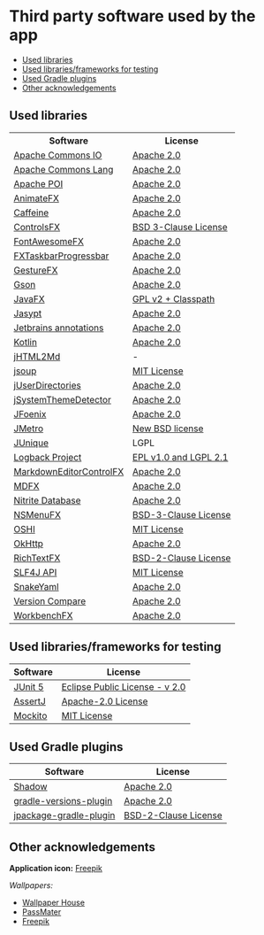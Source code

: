 # Third party software used by the app

* [Used libraries](#used-libraries)
* [Used libraries/frameworks for testing](#used-librariesframeworks-for-testing)
* [Used Gradle plugins](#used-gradle-plugins)
* [Other acknowledgements](#other-acknowledgements)

## Used libraries

<table>
    <tr>
        <th>Software</th>
        <th>License</th>
    </tr>
    <tr>
        <td><a href="http://commons.apache.org/proper/commons-io/">Apache Commons IO</a></td>
        <td><a href="https://www.apache.org/licenses/LICENSE-2.0">Apache 2.0</a></td>
    </tr>
    <tr>
        <td><a href="https://commons.apache.org/proper/commons-lang/">Apache Commons Lang</a></td>
        <td><a href="https://www.apache.org/licenses/LICENSE-2.0">Apache 2.0</a></td>
    </tr>
    <tr>
        <td><a href="https://poi.apache.org">Apache POI</a></td>
        <td><a href="https://www.apache.org/licenses/LICENSE-2.0">Apache 2.0</a></td>
    </tr>
    <tr>
        <td><a href="https://github.com/Typhon0/AnimateFX">AnimateFX</a></td>
        <td><a href="https://www.apache.org/licenses/LICENSE-2.0">Apache 2.0</a></td>
    </tr>
    <tr>
        <td><a href="https://github.com/ben-manes/caffeine">Caffeine</a></td>
        <td><a href="https://www.apache.org/licenses/LICENSE-2.0">Apache 2.0</a></td>
    </tr>
    <tr>
        <td><a href="https://github.com/controlsfx/controlsfx">ControlsFX</a></td>
        <td><a href="https://github.com/controlsfx/controlsfx/blob/master/license.txt">BSD 3-Clause License</a></td>
    </tr>
    <tr>
        <td><a href="https://bitbucket.org/Jerady/fontawesomefx/src/master/">FontAwesomeFX</a></td>
        <td><a href="https://www.apache.org/licenses/LICENSE-2.0">Apache 2.0</a></td>
    </tr>
    <tr>
        <td><a href="http://github.com/dansoftowner/fxtaskbarprogressbar">FXTaskbarProgressbar</a></td>
        <td><a href="https://www.apache.org/licenses/LICENSE-2.0">Apache 2.0</a></td>
    </tr>
    <tr>
        <td><a href="https://github.com/tom91136/GestureFX">GestureFX</a></td>
        <td><a href="https://www.apache.org/licenses/LICENSE-2.0">Apache 2.0</a></td>
    </tr>
    <tr>
        <td><a href="https://github.com/google/gson">Gson</a></td>
        <td><a href="https://www.apache.org/licenses/LICENSE-2.0">Apache 2.0</a></td>
    </tr>
    <tr>
        <td><a href="https://openjfx.io/">JavaFX</a></td>
        <td><a href="http://openjdk.java.net/legal/gplv2+ce.html">GPL v2 + Classpath</a></td>
    </tr>
    <tr>
        <td><a href="http://www.jasypt.org/index.html">Jasypt</a></td>
        <td><a href="https://www.apache.org/licenses/LICENSE-2.0">Apache 2.0</a></td>
    </tr>
    <tr>
        <td><a href="https://github.com/JetBrains/java-annotations">Jetbrains annotations</a></td>
        <td><a href="https://www.apache.org/licenses/LICENSE-2.0">Apache 2.0</a></td>
    </tr>
    <tr>
        <td><a href="https://kotlinlang.org/">Kotlin</a></td>
        <td><a href="https://github.com/JetBrains/kotlin/blob/master/license/LICENSE.txt">Apache 2.0</a></td>
    </tr>
    <tr>
        <td><a href="https://github.com/nico2sh/jHTML2Md">jHTML2Md</a></td>
        <td>-</td>
    </tr>
    <tr>
        <td><a href="https://jsoup.org/">jsoup</a></td>
        <td><a href="https://opensource.org/licenses/MIT">MIT License</a></td>
    </tr>
    <tr>
        <td><a href="https://github.com/Dansoftowner/jUserDirectories">jUserDirectories</a></td>
        <td><a href="https://www.apache.org/licenses/LICENSE-2.0">Apache 2.0</a></td>
    </tr>
    <tr>
        <td><a href="https://github.com/Dansoftowner/jSystemThemeDetector">jSystemThemeDetector</a></td>
        <td><a href="https://www.apache.org/licenses/LICENSE-2.0">Apache 2.0</a></td>
    </tr>
    <tr>
        <td><a href="http://www.jfoenix.com/">JFoenix</a></td>
        <td><a href="https://www.apache.org/licenses/LICENSE-2.0">Apache 2.0</a></td>
    </tr>
    <tr>
        <td><a href="https://pixelduke.com/java-javafx-theme-jmetro/">JMetro</a></td>
        <td><a href="http://en.wikipedia.org/wiki/BSD_licenses#3-clause_license_.28.22Revised_BSD_License.22.2C_.22New_BSD_License.22.2C_or_.22Modified_BSD_License.22.29">New BSD license</a></td>
    </tr>
    <tr>
        <td><a href="http://www.sauronsoftware.it/projects/junique/">JUnique</a></td>
        <td>LGPL</td>
    </tr>
    <tr>
        <td><a href="http://logback.qos.ch/">Logback Project</a></td>
        <td><a href="http://logback.qos.ch/license.html">EPL v1.0 and LGPL 2.1</a></td>
    </tr>
    <tr>
        <td><a href="https://github.com/Dansoftowner/MarkdownEditorControlFX">MarkdownEditorControlFX</a></td>
        <td><a href="https://www.apache.org/licenses/LICENSE-2.0">Apache 2.0</a></td>
    </tr>
    <tr>
        <td><a href="https://github.com/JPro-one/markdown-javafx-renderer">MDFX</a></td>
        <td><a href="https://www.apache.org/licenses/LICENSE-2.0">Apache 2.0</a></td>
    </tr>
    <tr>
        <td><a href="https://github.com/nitrite/nitrite-java">Nitrite Database</a></td>
        <td><a href="https://www.apache.org/licenses/LICENSE-2.0">Apache 2.0</a></td>
    </tr>
    <tr>
        <td><a href="https://github.com/0x4a616e/NSMenuFX">NSMenuFX</a></td>
        <td><a href="https://opensource.org/licenses/BSD-3-Clause">BSD-3-Clause License</a></td>
    </tr>
    <tr>
        <td><a href="https://github.com/oshi/oshi">OSHI</a></td>
        <td><a href="https://opensource.org/licenses/MIT">MIT License</a></td>
    </tr>
    <tr>
        <td><a href="https://square.github.io/okhttp/">OkHttp</a></td>
        <td><a href="https://www.apache.org/licenses/LICENSE-2.0">Apache 2.0</a></td>
    </tr>
    <tr>
        <td><a href="https://github.com/FXMisc/RichTextFX">RichTextFX</a></td>
        <td><a href="https://github.com/FXMisc/RichTextFX/blob/master/LICENSE">BSD-2-Clause License</a></td>
    </tr>
    <tr>
        <td><a href="http://www.slf4j.org/">SLF4J API</a></td>
        <td><a href="https://opensource.org/licenses/MIT">MIT License</a></td>
    </tr>
    <tr>
        <td><a href="https://bitbucket.org/asomov/snakeyaml">SnakeYaml</a></td>
        <td><a href="https://www.apache.org/licenses/LICENSE-2.0">Apache 2.0</a></td>
    </tr>
    <tr>
        <td><a href="https://github.com/G00fY2/version-compare">Version Compare</a></td>
        <td><a href="https://github.com/G00fY2/version-compare/blob/master/LICENSE">Apache 2.0</a></td>
    </tr>
    <tr>
        <td><a href="https://github.com/dlsc-software-consulting-gmbh/WorkbenchFX">WorkbenchFX</a></td>
        <td><a href="https://www.apache.org/licenses/LICENSE-2.0">Apache 2.0</a></td>
    </tr>
</table>

## Used libraries/frameworks for testing

| Software | License |
| -------- | ------- |
| [JUnit 5](https://junit.org/junit5/) | [Eclipse Public License - v 2.0](https://github.com/junit-team/junit5/blob/main/LICENSE.md)
| [AssertJ](https://assertj.github.io/doc/) | [Apache-2.0 License](https://github.com/assertj/assertj-core/blob/main/LICENSE.txt)
| [Mockito](https://site.mockito.org/) | [MIT License](https://github.com/mockito/mockito/blob/release/3.x/LICENSE)

## Used Gradle plugins

| Software | License |
| -----    | ------- |
| [Shadow](https://github.com/johnrengelman/shadow) | [Apache 2.0](https://github.com/johnrengelman/shadow/blob/master/LICENSE)
| [gradle-versions-plugin](https://github.com/ben-manes/gradle-versions-plugin) | [Apache 2.0](https://github.com/ben-manes/gradle-versions-plugin/blob/master/LICENSE.txt)
| [jpackage-gradle-plugin](https://github.com/petr-panteleyev/jpackage-gradle-plugin) | [BSD-2-Clause License](https://github.com/petr-panteleyev/jpackage-gradle-plugin)

## Other acknowledgements

**Application icon:** [Freepik](https://www.flaticon.com/authors/freepik)

*Wallpapers:*

* [Wallpaper House](http://wallpaper-house.com)
* [PassMater](https://www.deviantart.com/passmater)
* [Freepik](https://www.freepik.com/)